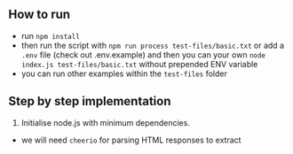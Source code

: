 ## How to run
- run `npm install`
- then run the script with `npm run process test-files/basic.txt` or add a `.env` file (check out .env.example) and then you can your own `node index.js test-files/basic.txt` without prepended ENV variable
- you can run other examples within the `test-files` folder

## Step by step implementation

1. Initialise node.js with minimum dependencies.
  - we will need `cheerio` for parsing HTML responses to extract <title> tags and email addresses from the response body.
2. Add test files based on test challenge
  - no brackets
  - basic square brackets
  - multiple urls
  - nested brackets
  - irregular brackets
  - escape characters
  - duplicates (If we encounter an url multiple times during parsing, it should be ignored after the first time.)
3. Add `index.js` to abstract the input/output logic from the actual url parsing
  - Check for bad script calling and non existing bracket content
4. Add `url-parser.js`
  - 1st implement very basic check for content with brackets + added tests
  - add extract url logic which returns only the last url
  - add duplicate check
5. Continuing with the http get request logic and addig `http-handler.js`
  - simply process all urls from the file
  - add rate limiting and retry logic
6. Add `html-parser.js` to tackle extraction of title and email
  - extract title and email with `cheerio` and log if they are present in the fetched url
  - add email hashing with secret key
7. Add a simple npm run script
  - support inline env variable as well as `.env`
8. Add support for nested urls by flattening the brackets
9. Support irregular brackets
10. Document and comment


